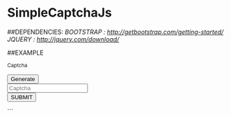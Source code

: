 # SimpleCaptchaJs

##DEPENDENCIES:
*BOOTSTRAP : http://getbootstrap.com/getting-started/*
*JQUERY    : http://jquery.com/download/*

##EXAMPLE

<script>
	Captcha('#generatedCaptcha','#captcha','.generateNewCaptcha','#form');
</script>

<form action="#" id="form">
	<div class="row form-group">
		<div class="col-md-12">
			<div class="form-group">
				<small>Captcha</small>
				<p id="generatedCaptcha" class="well"></p>
				<button type="button" class="btn btn-warning generateNewCaptcha">Generate</button>
			</div>
		</div>
	</div>
	<div class="row">
		<div class="col-md-12">
			<div class="form-group">
				<input type="text" class="form-control" id="captcha" placeholder="Captcha"/>
			</div>
		</div>
	</div>
	<div class="row">
		<div class="col-md-12">
			<div class="form-group">
				<button class="btn btn-success">SUBMIT</button>
			</div>
		</div>
	</div>
</form>
```